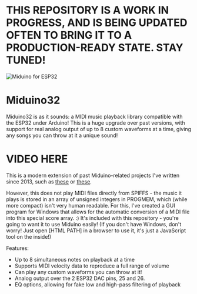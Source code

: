 # THIS REPOSITORY IS A WORK IN PROGRESS, AND IS BEING UPDATED OFTEN TO BRING IT TO A PRODUCTION-READY STATE. STAY TUNED!

![Miduino for ESP32](https://i.imgur.com/xtJz2LX.jpg)

# Miduino32

Miduino32 is as it sounds: a MIDI music playback library compatible with the ESP32 under Arduino! This is a huge upgrade over past versions, with support for real analog output of up to 8 custom waveforms at a time, giving any songs you can throw at it a unique sound!

# VIDEO HERE

This is a modern extension of past Miduino-related projects I've written since 2013, such as [these](https://www.youtube.com/watch?v=oHhYpbQlO60) or [these](https://www.youtube.com/watch?v=hduXiwkRofU).

However, this does not play MIDI files directly from SPIFFS - the music it plays is stored in an array of unsigned integers in PROGMEM, which (while more compact) isn't very human readable. For this, I've created a GUI program for Windows that allows for the automatic conversion of a MIDI file into this special score array. :) It's included with this repository - you're going to want it to use Miduino easily! (If you don't have Windows, don't worry! Just open [HTML PATH] in a browser to use it, it's just a JavaScript tool on the inside!)

Features:
  - Up to 8 simultaneous notes on playback at a time
  - Supports MIDI velocity data to reproduce a full range of volume
  - Can play any custom waveforms you can throw at it!
  - Analog output over the 2 ESP32 DAC pins, 25 and 26.
  - EQ options, allowing for fake low and high-pass filtering of playback
